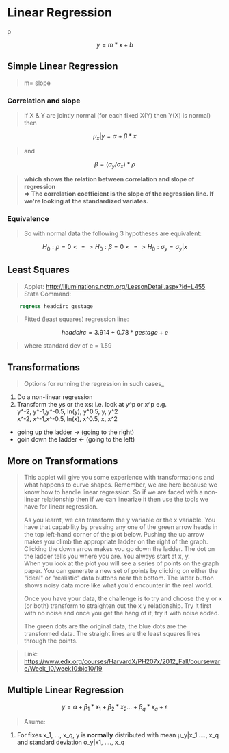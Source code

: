 # Linear Regression #
ρ

```math
	y= m*x + b
```


## Simple Linear Regression ##
> m= slope

### Correlation and slope ###
> If X & Y are jointly normal (for each fixed X(Y) then Y(X) is normal) then

```math
	μ_x|y= α + β*x
```

> and

```math
	β= ( σ_y / σ_x ) * ρ
```

> **which shows the relation between correlation and slope of regression**  
> **=> The correlation coefficient is the slope of the regression line. If we're looking at the standardized variates.**

### Equivalence ###
> So with normal data the following 3 hypotheses are equivalent:

```math
	H_0: ρ=0  
	 <=>  
	H_0: β=0  
	 <=>  
	H_0: σ_y=σ_y|x
```

## Least Squares ##
> Applet: http://illuminations.nctm.org/LessonDetail.aspx?id=L455  
> Stata Command:

```stata
	regress headcirc gestage
```

> Fitted (least squares) regression line: 

```math
	headcirc= 3.914 + 0.78*gestage + e
```

> where standard dev of e = 1.59

## Transformations ##
> Options for running the regression in such cases_

1. Do a non-linear regression
2. Transform the ys or the xs: i.e. look at y^p or x^p e.g.  
	y^-2, y^-1,y^-0.5, ln(y), y^0.5, y, y^2  
	x^-2, x^-1,x^-0.5, ln(x), x^0.5, x, x^2

* going up the ladder -> (going to the right)
* goin down the ladder <- (going to the left)

##  More on Transformations ##
> This applet will give you some experience with transformations and what happens to curve shapes. Remember, we are here because we know how to handle linear regression. So if we are faced with a non-linear relationship then if we can linearize it then use the tools we have for linear regression.  
>  
> As you learnt, we can transform the y variable or the x variable. You have that capability by pressing any one of the green arrow heads in the top left-hand corner of the plot below. Pushing the up arrow makes you climb the appropriate ladder on the right of the graph. Clicking the down arrow makes you go down the ladder. The dot on the ladder tells you where you are. You always start at x, y.  
> When you look at the plot you will see a series of points on the graph paper. You can generate a new set of points by clicking on either the "ideal" or "realistic" data buttons near the bottom. The latter button shows noisy data more like what you'd encounter in the real world.  
>  
> Once you have your data, the challenge is to try and choose the y or x (or both) transform to straighten out the x y relationship. Try it first with no noise and once you get the hang of it, try it with noise added.  
>  
> The green dots are the original data, the blue dots are the transformed data. The straight lines are the least squares lines through the points.  

> Link: https://www.edx.org/courses/HarvardX/PH207x/2012_Fall/courseware/Week_10/week10:bio10/19

## Multiple Linear Regression ##

```math
	y= α + β_1*x_1 + β_2*x_2 ... + β_q*x_q + ε
```

> Asume:

1. For fixes x_1, ..., x_q, y is **normally** distributed with mean μ_y|x_1 ...., x_q and standard deviation σ_y|x1, ...., x_q
